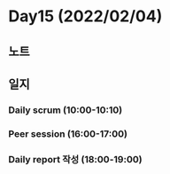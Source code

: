 # Day15 (2022/02/04)

## 노트

## 일지

### Daily scrum (10:00-10:10)

### Peer session (16:00-17:00)

### Daily report 작성 (18:00-19:00)
